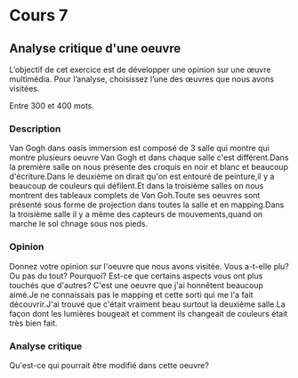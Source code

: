 # Cours 7
## Analyse critique d'une oeuvre

L’objectif de cet exercice est de développer une opinion sur une œuvre multimédia. Pour l’analyse, choisissez l’une des œuvres que nous avons visitées. 

Entre 300 et 400 mots. 

### Description
Van Gogh dans oasis immersion est composé de 3 salle qui montre qui montre plusieurs oeuvre Van Gogh et dans chaque salle c'est différent.Dans la première salle on nous présente des croquis en noir et blanc et beaucoup d'écriture.Dans le deuxième on dirait qu'on est entouré de peinture,il y a beaucoup de couleurs qui défilent.Et dans la troisième salles on nous montrent des tableaux complets de Van Goh.Toute ses oeuvres sont présenté sous forme de projection dans toutes la salle et en mapping.Dans la troisième salle il y a même des capteurs de mouvements,quand on marche le sol chnage sous nos pieds.

### Opinion
Donnez votre opinion sur l'oeuvre que nous avons visitée. Vous a-t-elle plu? Ou pas du tout? Pourquoi? Est-ce que certains aspects vous ont plus touchés que d'autres?
C'est une oeuvre que j'ai honnêtent beaucoup aimé.Je ne connaissais pas le mapping et cette sorti qui me l'a fait découvrir.J'ai trouvé que c'était vraiment beau surtout la deuxième salle.La façon dont les lumières bougeait et comment ils changeait de couleurs était très bien fait. 

### Analyse critique
Qu'est-ce qui pourrait être modifié dans cette oeuvre? 
